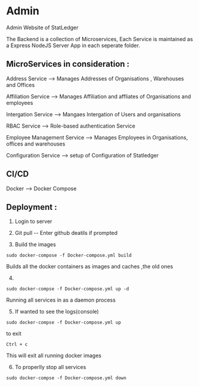 # Admin
Admin Website of StatLedger

The Backend is a collection of Microservices, Each Service is maintained as a Express NodeJS Server App in each seperate folder.
## MicroServices in consideration :
Address Service --> Manages Addresses of Organisations , Warehouses and Offices

Affiliation Service --> Manages Affiliation and affliates of Organisations and employees 

Intergation Service --> Mangaes Intergation of Users and organisations 

RBAC Service --> Role-based authentication Service

Employee Management Service --> Manages Employees in Organisations, offices and warehouses 

Configuration Service --> setup of Configuration of Statledger


## CI/CD
Docker -->  Docker Compose

## Deployment :
1) Login to server

2) Git pull -- Enter github deatils if prompted

3) Build the images
```
sudo docker-compose -f Docker-compose.yml build
```
Builds all the docker containers as images and caches ,the old ones

4) 
```
sudo docker-compse -f Docker-compose.yml up -d
```
Running all services in as a daemon process

5) If wanted to see the logs(console) 
```
sudo docker-compse -f Docker-compose.yml up 
```
to exit 
```
Ctrl + c
```
This will exit all running docker images

6) To properlly stop all services 
```
sudo docker-compse -f Docker-compose.yml down
```
